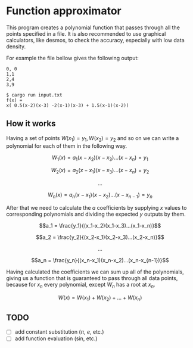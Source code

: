 # Function approximator
This program creates a polynomial function that passes through all the points specified in a file. It is also recommended to use graphical calculators, like desmos, to check the accuracy, especially with low data density.

For example the file bellow gives the following output:
```
0, 0
1,1
2,4
3,9
```
```shell
$ cargo run input.txt
f(x) =
x( 0.5(x-2)(x-3) -2(x-1)(x-3) + 1.5(x-1)(x-2))
```

## How it works
Having a set of points $W(x_1) = y_1, W(x_2) = y_2$ and so on we can write a polynomial for each of them in the following way.
```math
W_1(x) = a_1(x-x_2)(x-x_3)...(x-x_n) = y_1
```
```math
W_2(x) = a_2(x-x_1)(x-x_3)...(x-x_n) = y_2
```
```math
...
```
```math
W_n(x) = a_n(x-x_1)(x-x_2)...(x-x_{n-1}) = y_n
```

After that we need to calculate the $a$ coefficients by supplying $x$ values to corresponding polynomials and dividing the expected $y$ outputs by them.
```math
a_1 = \frac{y_1}{(x_1-x_2)(x_1-x_3)...(x_1-x_n)}
```
```math
a_2 = \frac{y_2}{(x_2-x_1)(x_2-x_3)...(x_2-x_n)}
```
```math
...
```
```math
a_n = \frac{y_n}{(x_n-x_1)(x_n-x_2)...(x_n-x_{n-1})}
```

Having calculated the coefficients we can sum up all of the polynomials, giving us a function that is guaranteed to pass through all data points, because for $x_n$ every polynomial, except $W_n$ has a root at $x_n$.
```math
W(x) = W(x_1) + W(x_2) + ... + W(x_n)
```

## TODO
- [ ] add constant substitution ($\pi$, $e$, etc.)
- [ ] add function evaluation (sin, etc.)
